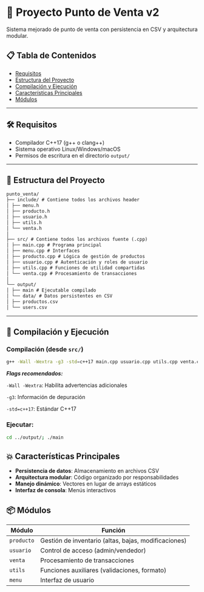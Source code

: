 # 🏪 Proyecto Punto de Venta v2

Sistema mejorado de punto de venta con persistencia en CSV y arquitectura modular.

## 📋 Tabla de Contenidos

- [Requisitos](#-requisitos)
- [Estructura del Proyecto](#-estructura-del-proyecto)
- [Compilación y Ejecución](#-compilación-y-ejecución)
- [Características Principales](#-características-principales)
- [Módulos](#-módulos)

---

## 🛠 Requisitos

- Compilador C++17 (g++ o clang++)
- Sistema operativo Linux/Windows/macOS
- Permisos de escritura en el directorio `output/`

---

## 📂 Estructura del Proyecto

```markdown
punto_venta/
├── include/ # Contiene todos los archivos header
│ ├── menu.h
│ ├── producto.h
│ ├── usuario.h
│ ├── utils.h
│ └── venta.h
│
├── src/ # Contiene todos los archivos fuente (.cpp)
│ ├── main.cpp # Programa principal
│ ├── menu.cpp # Interfaces
│ ├── producto.cpp # Lógica de gestión de productos
│ ├── usuario.cpp # Autenticación y roles de usuario
│ ├── utils.cpp # Funciones de utilidad compartidas
│ └── venta.cpp # Procesamiento de transacciones
│
└── output/
│ ├── main # Ejecutable compilado
│ └── data/ # Datos persistentes en CSV
│ ├── productos.csv
│ └── users.csv
```

---

## 🚀 Compilación y Ejecución

### Compilación (desde `src/`)

```bash
g++ -Wall -Wextra -g3 -std=c++17 main.cpp usuario.cpp utils.cpp venta.cpp producto.cpp menu.cpp -o ../output/main
```

**_Flags recomendados:_**

`-Wall -Wextra`: Habilita advertencias adicionales

`-g3`: Información de depuración

`-std=c++17`: Estándar C++17

### Ejecutar:

```bash
cd ../output/; ./main
```

## 💥 Características Principales

- **Persistencia de datos**: Almacenamiento en archivos CSV
- **Arquitectura modular**: Código organizado por responsabilidades
- **Manejo dinámico**: Vectores en lugar de arrays estáticos
- **Interfaz de consola**: Menús interactivos

## 📦 Módulos

| Módulo     | Función                                              |
| ---------- | ---------------------------------------------------- |
| `producto` | Gestión de inventario (altas, bajas, modificaciones) |
| `usuario`  | Control de acceso (admin/vendedor)                   |
| `venta`    | Procesamiento de transacciones                       |
| `utils`    | Funciones auxiliares (validaciones, formato)         |
| `menu`     | Interfaz de usuario                                  |
